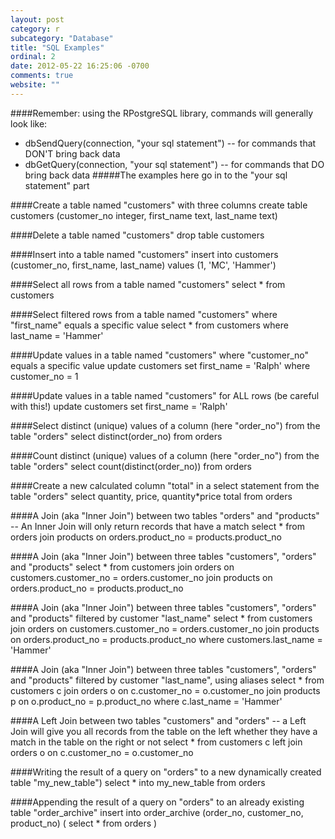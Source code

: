 ```yaml
---
layout: post
category: r
subcategory: "Database"
title: "SQL Examples"
ordinal: 2
date: 2012-05-22 16:25:06 -0700
comments: true
website: ""
---
```

<!--break-->

####Remember: using the RPostgreSQL library, commands will generally look like:
* dbSendQuery(connection, "your sql statement") -- for commands that DON'T bring back data
* dbGetQuery(connection, "your sql statement") -- for commands that DO bring back data
#####The examples here go in to the "your sql statement" part

####Create a table named "customers" with three columns
    create table customers (customer_no integer, first_name text, last_name text)

####Delete a table named "customers"
    drop table customers

####Insert into a table named "customers"
    insert into customers (customer_no, first_name, last_name) values (1, 'MC', 'Hammer')

####Select all rows from a table named "customers"
    select *
    from customers

####Select filtered rows from a table named "customers" where "first_name" equals a specific value
    select *
    from customers
    where last_name = 'Hammer'

####Update values in a table named "customers" where "customer_no" equals a specific value
    update customers
    set first_name = 'Ralph'
    where customer_no = 1

####Update values in a table named "customers" for ALL rows (be careful with this!)
    update customers
    set first_name = 'Ralph'

####Select distinct (unique) values of a column (here "order_no") from the table "orders"
    select distinct(order_no)
    from orders

####Count distinct (unique) values of a column (here "order_no") from the table "orders"
    select count(distinct(order_no))
    from orders

####Create a new calculated column "total" in a select statement from the table "orders"
    select quantity, price, quantity*price total
    from orders

####A Join (aka "Inner Join") between two tables "orders" and "products" -- An Inner Join will only return records that have a match
    select *
    from orders
    join products on orders.product_no = products.product_no

####A Join (aka "Inner Join") between three tables "customers", "orders" and "products"
    select *
    from customers
    join orders on customers.customer_no = orders.customer_no
    join products on orders.product_no = products.product_no

####A Join (aka "Inner Join") between three tables "customers", "orders" and "products" filtered by customer "last_name"
    select *
    from customers
    join orders on customers.customer_no = orders.customer_no
    join products on orders.product_no = products.product_no
    where customers.last_name = 'Hammer'

####A Join (aka "Inner Join") between three tables "customers", "orders" and "products" filtered by customer "last_name", using aliases
    select *
    from customers c
    join orders o on c.customer_no = o.customer_no
    join products p on o.product_no = p.product_no
    where c.last_name = 'Hammer'

####A Left Join between two tables "customers" and "orders" -- a Left Join will give you all records from the table on the left whether they have a match in the table on the right or not
    select *
    from customers c
    left join orders o on c.customer_no = o.customer_no

####Writing the result of a query on "orders" to a new dynamically created table "my_new_table")
    select *
    into my_new_table
    from orders

####Appending the result of a query on "orders" to an already existing table "order_archive"
    insert into order_archive (order_no, customer_no, product_no) (
    select *
    from orders
    )
